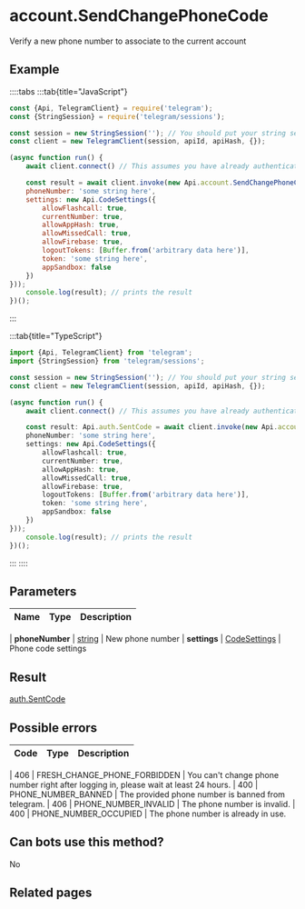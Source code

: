 # account.SendChangePhoneCode

Verify a new phone number to associate to the current account



## Example

::::tabs
:::tab{title="JavaScript"}
```js
const {Api, TelegramClient} = require('telegram');
const {StringSession} = require('telegram/sessions');

const session = new StringSession(''); // You should put your string session here
const client = new TelegramClient(session, apiId, apiHash, {});

(async function run() {
    await client.connect() // This assumes you have already authenticated with .start()

    const result = await client.invoke(new Api.account.SendChangePhoneCode({
    phoneNumber: 'some string here',
    settings: new Api.CodeSettings({
        allowFlashcall: true,
        currentNumber: true,
        allowAppHash: true,
        allowMissedCall: true,
        allowFirebase: true,
        logoutTokens: [Buffer.from('arbitrary data here')],
        token: 'some string here',
        appSandbox: false
    })
}));
    console.log(result); // prints the result
})();
```
:::

:::tab{title="TypeScript"}
```ts
import {Api, TelegramClient} from 'telegram';
import {StringSession} from 'telegram/sessions';

const session = new StringSession(''); // You should put your string session here
const client = new TelegramClient(session, apiId, apiHash, {});

(async function run() {
    await client.connect() // This assumes you have already authenticated with .start()

    const result: Api.auth.SentCode = await client.invoke(new Api.account.SendChangePhoneCode({
    phoneNumber: 'some string here',
    settings: new Api.CodeSettings({
        allowFlashcall: true,
        currentNumber: true,
        allowAppHash: true,
        allowMissedCall: true,
        allowFirebase: true,
        logoutTokens: [Buffer.from('arbitrary data here')],
        token: 'some string here',
        appSandbox: false
    })
}));
    console.log(result); // prints the result
})();
```
:::
::::



## Parameters

| Name | Type | Description |
| :--: | ---- | ----------- |

| **phoneNumber** | [string](https://core.telegram.org/type/string) | New phone number 
| **settings** | [CodeSettings](https://core.telegram.org/type/CodeSettings) | Phone code settings 


## Result

[auth.SentCode](https://core.telegram.org/type/auth.SentCode)



## Possible errors

| Code | Type | Description |
| :--: | ---- | ----------- |

| 406 | FRESH\_CHANGE\_PHONE\_FORBIDDEN | You can't change phone number right after logging in, please wait at least 24 hours. 
| 400 | PHONE\_NUMBER\_BANNED | The provided phone number is banned from telegram. 
| 406 | PHONE\_NUMBER\_INVALID | The phone number is invalid. 
| 400 | PHONE\_NUMBER\_OCCUPIED | The phone number is already in use. 


## Can bots use this method?

No

## Related pages


